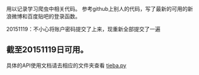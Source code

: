 用以记录学习爬虫中相关代码。
参考github上别人的代码，写了最新的可用的新浪微博和百度贴吧的登录函数。

20151119：不小心将账户密码提交了上来，现重新全部提交了一遍

截至20151119日可用。
---------------------------

具体的API使用文档请去相应的文件夹查看
[tieba.py](https://github.com/fcfangcc/Crawler/tree/master/tieba)


